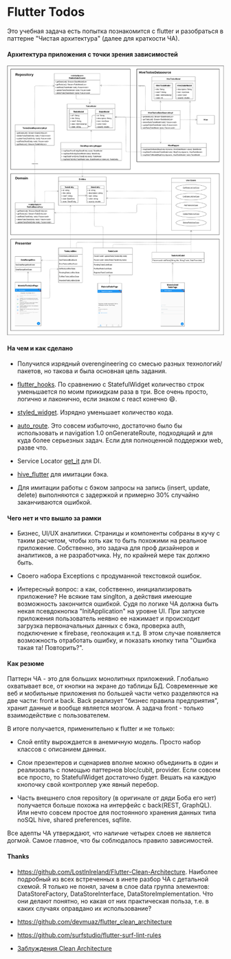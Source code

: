 # Flutter Todos

Это учебная задача есть попытка познакомится с flutter и разобраться в паттерне "Чистая архитектура" (далее для краткости ЧА).

#### Архитектура приложения с точки зрения зависимостей

![Screenshot](todos.png)

#### На чем и как сделано

- Получился изрядный overengineering со смесью разных технологий/пакетов, но такова и была основная цель задания.

- [flutter_hooks](https://pub.dev/packages/flutter_hooks). По сравнению с StatefulWidget количество строк уменьшается по моим прикидкам раза в три. Все очень просто, логично и лаконично, если знаком с react конечно :smile:.

- [styled_widget](https://pub.dev/packages/styled_widget). Изрядно уменьшает количество кода.

- [auto_route](https://pub.dev/packages/auto_route). Это совсем избыточно, достаточно было бы использовать и navigation 1.0 onGenerateRoute, подходящий и для куда более серьезных задач. Если для полноценной поддержки web, разве что.

- Service Locator [get_it](https://pub.dev/packages/get_it) для DI.

- [hive_flutter](https://pub.dev/packages/hive_flutter) для имитации бэка.

- Для имитации работы с бэком запросы на запись (insert, update, delete) выполняются с задержкой и примерно 30% случайно заканчиваются ошибкой.

#### Чего нет и что вышло за рамки

- Бизнес, UI/UX аналитики. Страницы и компоненты собраны в кучу с таким расчетом, чтобы хоть как то быть похожими на реальное приложение. Собственно, это задача для проф дизайнеров и аналитиков, а не разработчика. Ну, по крайней мере так должно быть.

- Своего набора Exceptions с продуманной текстовкой ошибок.

- Интересный вопрос: а как, собственно, инициализировать приложение? Не всякие там singlton, а действия имеющие возможность закончится ошибкой. Судя по логике ЧА должна быть некая псевдокнопка "InitApplication" на уровне UI. При запуске приложения пользователь неявно ее нажимает и происходит загрузка первоначальных данных с бэка, проверка auth, подключение к firebase, геолокация и.т.д. В этом случае появляется возможность отработать ошибку, и показать кнопку типа "Ошибка такая та! Повторить?".

#### Как резюме

Паттерн ЧА - это для больших монолитных приложений. Глобально охватывает все, от кнопки на экране до таблицы БД. Современные же веб и мобильные приложения по большей части четко разделяются на две части: front и back. Back реализует "бизнес правила предприятия", хранит данные и вообще является мозгом. А задача front - только взаимодействие с пользователем.

В итоге получается, применительно к flutter и не только:

- Слой entity вырождается в анемичную модель. Просто набор классов с описанием данных.

- Слои презентеров и сценариев вполне можно объединить в один и реализовать с помощью паттернов bloc/cubit, provider. Если совсем все просто, то StatefulWidget достаточно будет. Вешать на каждую кнопочку свой контроллер уже явный перебор.

- Часть внешнего слоя repository (в оригинале от дяди Боба его нет) получается больше похожа на интерфейс с back(REST, GraphQL). Или нечто совсем простое для постоянного хранения данных типа noSQL hive, shared preferences, sqflite.

Все адепты ЧА утверждают, что наличие четырех слоев не является догмой. Самое главное, что бы соблюдалось правило зависимостей.

#### Thanks

- https://github.com/LostInIreland/Flutter-Clean-Architecture. Наиболее подробный из всех встреченных в инете разбор ЧА с детальной схемой. Я только не понял, зачем в слое data группа элементов: DataStoreFactory, DataStoreInterface, DataStoreImplementation. Что они делают понятно, но какая от них практическая польза, т.е. в каких случаях оправдано их использование?

- https://github.com/devmuaz/flutter_clean_architecture

- https://github.com/surfstudio/flutter-surf-lint-rules

- [Заблуждения Clean Architecture](https://habr.com/ru/company/mobileup/blog/335382/)
